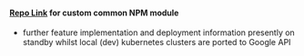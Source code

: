 #### [Repo Link](https://github.com/sealfury/sealtix-common) for custom common NPM module

- further feature implementation and deployment information presently on standby whilst 
  local (dev) kubernetes clusters are ported to Google API 
